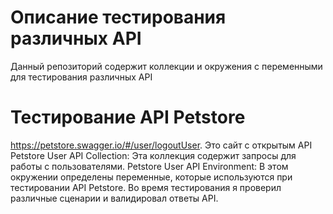 # Описание тестирования различных API
Данный репозиторий содержит коллекции и окружения с переменными для тестирования различных API 
# Тестирование API Petstore
https://petstore.swagger.io/#/user/logoutUser. Это сайт с открытым API 
Petstore User API Collection: Эта коллекция содержит запросы для работы с пользователями.
Petstore User API Environment: В этом окружении определены переменные, которые используются при тестировании API Petstore.
Во время тестирования я проверил различные сценарии и валидировал ответы API. 
